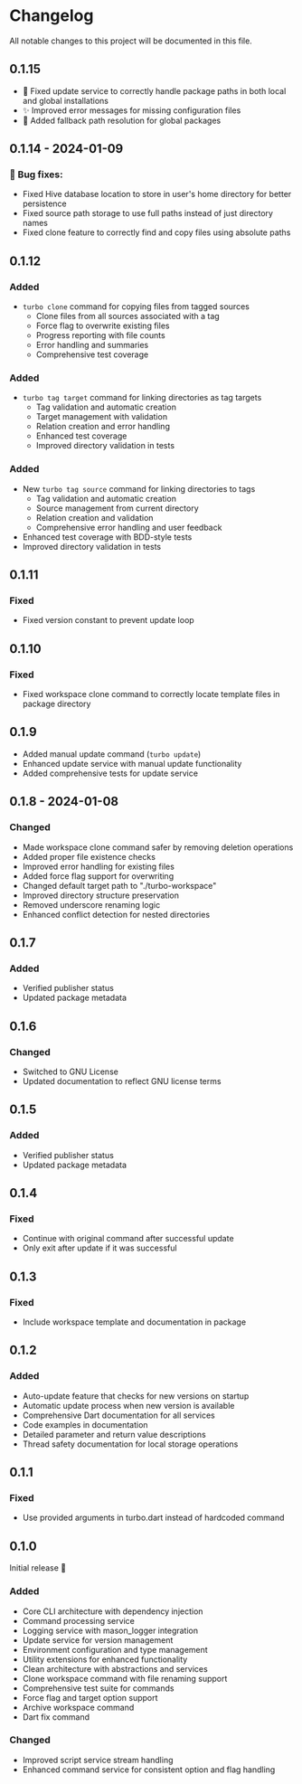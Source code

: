 # Changelog

All notable changes to this project will be documented in this file.

## 0.1.15

- 🐛 Fixed update service to correctly handle package paths in both local and global installations
- ✨ Improved error messages for missing configuration files
- 🔧 Added fallback path resolution for global packages

## 0.1.14 - 2024-01-09

### 🐛 Bug fixes:
- Fixed Hive database location to store in user's home directory for better persistence
- Fixed source path storage to use full paths instead of just directory names
- Fixed clone feature to correctly find and copy files using absolute paths

## 0.1.12

### Added
- `turbo clone` command for copying files from tagged sources
  - Clone files from all sources associated with a tag
  - Force flag to overwrite existing files
  - Progress reporting with file counts
  - Error handling and summaries
  - Comprehensive test coverage

### Added
- `turbo tag target` command for linking directories as tag targets
  - Tag validation and automatic creation
  - Target management with validation
  - Relation creation and error handling
  - Enhanced test coverage
  - Improved directory validation in tests

### Added
- New `turbo tag source` command for linking directories to tags
  - Tag validation and automatic creation
  - Source management from current directory
  - Relation creation and validation
  - Comprehensive error handling and user feedback
- Enhanced test coverage with BDD-style tests
- Improved directory validation in tests

## 0.1.11

### Fixed
- Fixed version constant to prevent update loop

## 0.1.10

### Fixed
- Fixed workspace clone command to correctly locate template files in package directory

## 0.1.9

- Added manual update command (`turbo update`)
- Enhanced update service with manual update functionality
- Added comprehensive tests for update service

## 0.1.8 - 2024-01-08

### Changed
- Made workspace clone command safer by removing deletion operations
- Added proper file existence checks
- Improved error handling for existing files
- Added force flag support for overwriting
- Changed default target path to "./turbo-workspace"
- Improved directory structure preservation
- Removed underscore renaming logic
- Enhanced conflict detection for nested directories

## 0.1.7

### Added
- Verified publisher status
- Updated package metadata

## 0.1.6

### Changed
- Switched to GNU License
- Updated documentation to reflect GNU license terms

## 0.1.5

### Added
- Verified publisher status
- Updated package metadata

## 0.1.4

### Fixed
- Continue with original command after successful update
- Only exit after update if it was successful

## 0.1.3

### Fixed
- Include workspace template and documentation in package

## 0.1.2

### Added
- Auto-update feature that checks for new versions on startup
- Automatic update process when new version is available
- Comprehensive Dart documentation for all services
- Code examples in documentation
- Detailed parameter and return value descriptions
- Thread safety documentation for local storage operations

## 0.1.1

### Fixed
- Use provided arguments in turbo.dart instead of hardcoded command

## 0.1.0

Initial release 🎉

### Added
- Core CLI architecture with dependency injection
- Command processing service
- Logging service with mason_logger integration
- Update service for version management
- Environment configuration and type management
- Utility extensions for enhanced functionality
- Clean architecture with abstractions and services
- Clone workspace command with file renaming support
- Comprehensive test suite for commands
- Force flag and target option support
- Archive workspace command
- Dart fix command

### Changed
- Improved script service stream handling
- Enhanced command service for consistent option and flag handling

